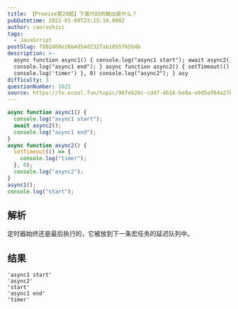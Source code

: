 ```yaml
---
title: 【Promise第29题】下面代码的输出是什么？
pubDatetime: 2022-01-09T23:15:10.000Z
author: caorushizi
tags:
  - JavaScript
postSlug: f802d60e26b4d54d232fab1855f65b4b
description: >-
  async function async1() { console.log("async1 start"); await async2();
  console.log("async1 end"); } async function async2() { setTimeout(() => {
  console.log('timer') }, 0) console.log("async2"); } asy
difficulty: 3
questionNumber: 1621
source: https://fe.ecool.fun/topic/96feb2bc-cdd7-4b16-be8a-e9d5af64a27b
---
```


```js
async function async1() {
  console.log("async1 start");
  await async2();
  console.log("async1 end");
}
async function async2() {
  setTimeout(() => {
    console.log("timer");
  }, 0);
  console.log("async2");
}
async1();
console.log("start");
```

## 解析

定时器始终还是最后执行的，它被放到下一条宏任务的延迟队列中。

## 结果

```
'async1 start'
'async2'
'start'
'async1 end'
'timer'
```
